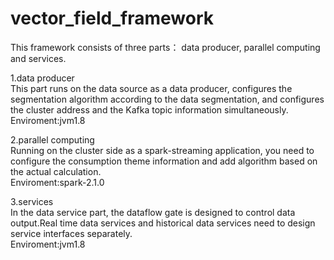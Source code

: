 # vector_field_framework

This framework consists of three parts： data producer, parallel computing and services.<br>

1.data producer<br>
This part runs on the data source as a data producer, configures the segmentation algorithm according to the data segmentation, and configures the cluster address and the Kafka topic information simultaneously.<br>
Enviroment:jvm1.8<br>

2.parallel computing<br>
Running on the cluster side as a spark-streaming application, you need to configure the consumption theme information and add algorithm based on the actual calculation.<br>
Enviroment:spark-2.1.0<br>

3.services<br>
In the data service part, the dataflow gate is designed to control data output.Real time data services and historical data services need to design service interfaces separately.<br>
Enviroment:jvm1.8<br>
